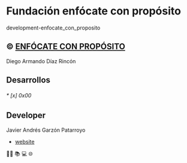 # Fundación enfócate con propósito
development-enfocate_con_proposito

## :copyright: **[ENFÓCATE CON PROPÓSITO](http://www.enfocateconproposito.org/)**
Diego Armando Díaz Rincón

## Desarrollos
###### * [x] 0x00

## Developer
Javier Andrés Garzón Patarroyo
- [website](https://tecnoayuda.co/)

:man_technologist: :books: :computer: :globe_with_meridians: